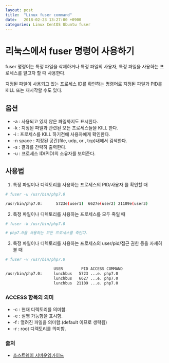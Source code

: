```yaml
---
layout: post
title:  "Linux fuser command"
date:   2018-02-23 13:27:00 +0900
categories: Linux CentOS Ubuntu fuser
---
```


# 리눅스에서 fuser 명령어 사용하기

fuser 명령어는 특정 파일을 삭제하거나 특정 파일의 사용자, 특정 파일을 사용하는 프로세스를 알고자 할 때 사용한다.

지정된 파일이 사용되고 있는 프로세스 ID를 확인하는 명령어로 지정된 파일과 PID를 KILL 또는 재시작할 수도 있다.

## 옵션

- \-a : 사용되고 있지 않은 파일까지도 표시한다.
- \-k : 지정된 파일과 관련된 모든 프로세스들을 KILL 한다.
- \-i : 프로세스를 KILL 하기전에 사용자에게 확인한다.
- \-n space : 지정된 공간(file, udp, or , tcp)내에서 검색한다.
- \-s : 결과를 간략히 출력한다.
- \-u : 프로세스 ID(PID)의 소유자를 보여준다.


## 사용법

1) 특정 파일이나 디렉토리를 사용하는 프로세스의 PID/사용자 를 확인할 때

```sh
# fuser -u /usr/bin/php7.0

/usr/bin/php7.0:      5723e(user1)  6627e(user2) 21109e(user3)
```

2) 특정 파일이나 디렉토리를 사용하는 프로세스를 모두 죽일 때

```sh
# fuser -k /usr/bin/php7.0

# php7.0을 사용하는 모든 프로세스를 죽인다.
```

3) 특정 파일이나 디렉토리를 사용하는 프로세스의 user/pid/접근 권한 등을 자세히 볼 때

```sh
# fuser -v /usr/bin/php7.0

                     USER        PID ACCESS COMMAND
/usr/bin/php7.0:     lunchbus   5723 ...e. php7.0
                     lunchbus   6627 ...e. php7.0
                     lunchbus  21109 ...e. php7.0
```


### ACCESS 항목의 의미

- \-c : 현재 디렉토리를 의미함.
- \-e : 실행 가능함을 표시함.
- \-f : 열려진 파일을 의미함.(default 이므로 생략됨)
- \-r : root 디렉토리를 의미함.


### 출처

- [호스트웨이 서버운영가이드](http://faq.hostway.co.kr/Linux_ETC/4209)